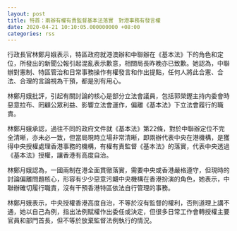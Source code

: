 ```yaml
---
layout: post
title: 特首：兩辦有權有責監督基本法落實　對港事務有發言權
date: 2020-04-21 10:10:05.000000000 +08:00
categories: rss
---
```


行政長官林鄭月娥表示，特區政府就港澳辦和中聯辦在《基本法》下的角色和定位，所發出的新聞公報引起混亂表示歉意，相關局長昨晚亦已致歉。她認為，中聯辦對憲制、特區管治和日常事務操作有權發言和作出提點，任何人將此合憲、合法、合理的言論視為干預，都是別有用心。

林鄭月娥批評，引起有關討論的核心是部分立法會議員，包括郭榮鏗主持内委會時惡意拉布、罔顧公眾利益、影響立法會運作，偏離《基本法》下立法會履行的職責。

林鄭月娥承認，過往不同的政府文件就《基本法》第22條，對於中聯辦定位不完全清晰，亦未必一致，但當局現時立場非常清晰，即兩辦代表中央在港機構，是獲得中央授權處理香港事務的機構，有權有責監督《基本法》的落實，代表中央透過《基本法》授權，讓香港有高度自治。

林鄭月娥認為，一國兩制在港全面貫徹落實，需要中央或香港嚴格遵守，但現時的討論偏離問題核心，形容有少少惡意污衊中央機構在香港扮演的角色，她表示，中聯辦確切履行職責，沒有干預香港特區依法自行管理的事務。

林鄭月娥表示，中央授權香港高度自治，不等於沒有監督的權利，否則道理上講不通，她以自己為例，指出法例賦權作出委任或決定，但很多日常工作會轉授權主要官員和部門首長，但不等於放棄監督法例執行的情況。

